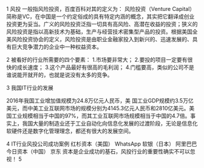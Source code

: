 ﻿
1 风投 
一般指风险投资，百度百科对其的定义为： 
风险投资（Venture Capital）简称是VC，在中国是一个约定俗成的具有特定内涵的概念，其实把它翻译成创业投资更为妥当。广义的风险投资泛指一切具有高风险、高潜在收益的投资；狭义的风险投资是指以高新技术为基础，生产与经营技术密集型产品的投资。根据美国全美风险投资协会的定义，风险投资是由职业金融家投入到新兴的、迅速发展的、具有巨大竞争潜力的企业中一种权益资本。

2 被看好的行业所需要的四个要素： 
1.市场要非常大； 
2.要投的项目一定要有很快的成长速度； 
3.这个产品最好有很高的毛利润； 
4.门槛要高，类似的公司不是谁说能开就开的，也就是说没有太多的竞争。 

3 我国IT行业的发展

2016年我国工业增加值规模为24.8万亿元人民币，美
国工业GDP规模约3.5万亿美元，而中美工业互联网市场的规模分别为4145.3亿元人民币和2810亿美元。美国工业规模相当于中国的97%，而其工业互联网市场规模相当于中国的4.7倍。事实上，我国大量的制造业还于工业自动化向信息化发展的过渡阶段，无论是信息化软硬件还是数字化管理理念，都还有很大的发展空间。

4 IT行业风投公司成功案例
  红杉资本（美国）  	WhatsApp
  软银（日本）	        阿里巴巴
  今日资本（中国）  	京东
资本是企业成功的基石，风投行业的重要性确实不可以忽视！
5 
